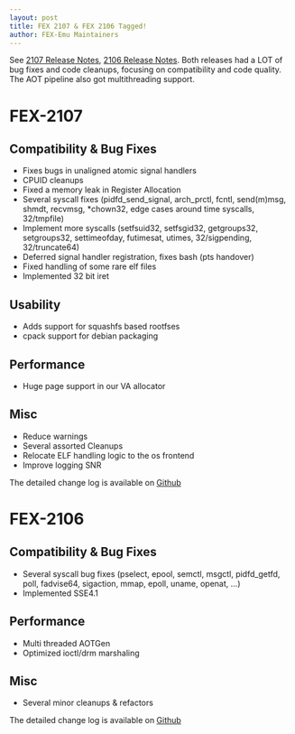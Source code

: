 ```yaml
---
layout: post
title: FEX 2107 & FEX 2106 Tagged!
author: FEX-Emu Maintainers
---
```


See [2107 Release Notes](https://github.com/FEX-Emu/FEX/releases/tag/FEX-2107), [2106 Release Notes](https://github.com/FEX-Emu/FEX/releases/tag/FEX-2106).
Both releases had a LOT of bug fixes and code cleanups, focusing on compatibility and code quality. The AOT pipeline also got multithreading support.

# FEX-2107
## Compatibility & Bug Fixes
- Fixes bugs in unaligned atomic signal handlers
- CPUID cleanups
- Fixed a memory leak in Register Allocation
- Several syscall fixes (pidfd_send_signal, arch_prctl, fcntl, send(m)msg, shmdt, recvmsg, *chown32, edge cases around time syscalls, 32/tmpfile)
- Implement more syscalls (setfsuid32, setfsgid32, getgroups32, setgroups32, settimeofday, futimesat, utimes, 32/sigpending, 32/truncate64)
- Deferred signal handler registration, fixes bash (pts handover)
- Fixed handling of some rare elf files
- Implemented 32 bit iret

## Usability
- Adds support for squashfs based rootfses
- cpack support for debian packaging

## Performance
- Huge page support in our VA allocator

## Misc
- Reduce warnings
- Several assorted Cleanups
- Relocate ELF handling logic to the os frontend
- Improve logging SNR

The detailed change log is available on [Github](https://github.com/FEX-Emu/FEX/compare/FEX-2106...FEX-2107)

# FEX-2106
## Compatibility & Bug Fixes
- Several syscall bug fixes (pselect, epool, semctl, msgctl, pidfd_getfd, poll, fadvise64, sigaction, mmap, epoll, uname, openat, ...)
- Implemented SSE4.1

## Performance
- Multi threaded AOTGen
- Optimized ioctl/drm marshaling

## Misc
- Several minor cleanups & refactors

The detailed change log is available on [Github](https://github.com/FEX-Emu/FEX/compare/FEX-2105...FEX-2106)
